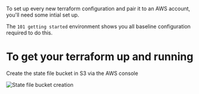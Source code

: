 To set up every new terraform configuration and pair it to an AWS account, you'll need some intial set up.  

The `101 getting started` environment shows you all baseline configuration required to do this.  


# To get your terraform up and running

Create the state file bucket in S3 via the AWS console

![State file bucket creation](../../images/create_s3_bucket.png)  